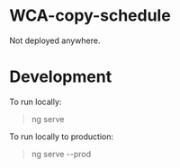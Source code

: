 # WCA-copy-schedule

Not deployed anywhere.

# Development

To run locally:
> ng serve

To run locally to production:
> ng serve --prod
